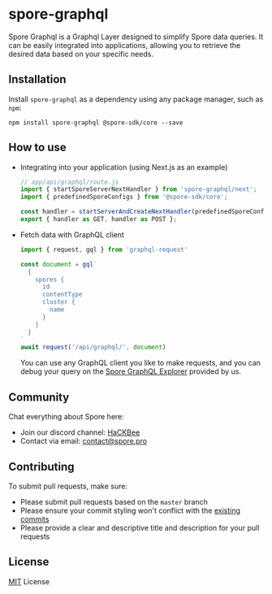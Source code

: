 # spore-graphql

Spore Graphql is a Graphql Layer designed to simplify Spore data queries. It can be easily integrated into applications, allowing you to retrieve the desired data based on your specific needs.

## Installation

Install `spore-graphql` as a dependency using any package manager, such as `npm`:

```shell
npm install spore-graphql @spore-sdk/core --save
```

## How to use

- Integrating into your application (using Next.js as an example)

  ```typescript
  // app/api/graphql/route.js
  import { startSporeServerNextHandler } from 'spore-graphql/next';
  import { predefinedSporeConfigs } from '@spore-sdk/core';
  
  const handler = startServerAndCreateNextHandler(predefinedSporeConfigs.Aggron4);
  export { handler as GET, handler as POST };
  ```
  
- Fetch data with GraphQL client

  ```typescript
  import { request, gql } from 'graphql-request'

  const document = gql`
    {
      spores {
        id
        contentType
        cluster {
          name
        }
      }
    }
  `
  await request('/api/graphql/', document)
  ```
  
  You can use any GraphQL client you like to make requests, and you can debug your query on the [Spore GraphQL Explorer](https://spore-graphql.vercel.app) provided by us.

## Community

Chat everything about Spore here:

- Join our discord channel: [HaCKBee](https://discord.gg/9eufnpZZ8P)
- Contact via email: [contact@spore.pro](mailto:contact@spore.pro)

## Contributing

To submit pull requests, make sure:

- Please submit pull requests based on the `master` branch
- Please ensure your commit styling won't conflict with the [existing commits](https://github.com/sporeprotocol/spore-graphql/commits)
- Please provide a clear and descriptive title and description for your pull requests

## License

[MIT](./LICENSE) License

